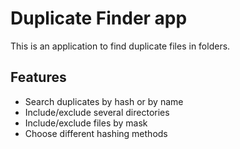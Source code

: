 # Duplicate Finder app

This is an application to find duplicate files in folders.

## Features

- Search duplicates by hash or by name
- Include/exclude several directories
- Include/exclude files by mask
- Choose different hashing methods